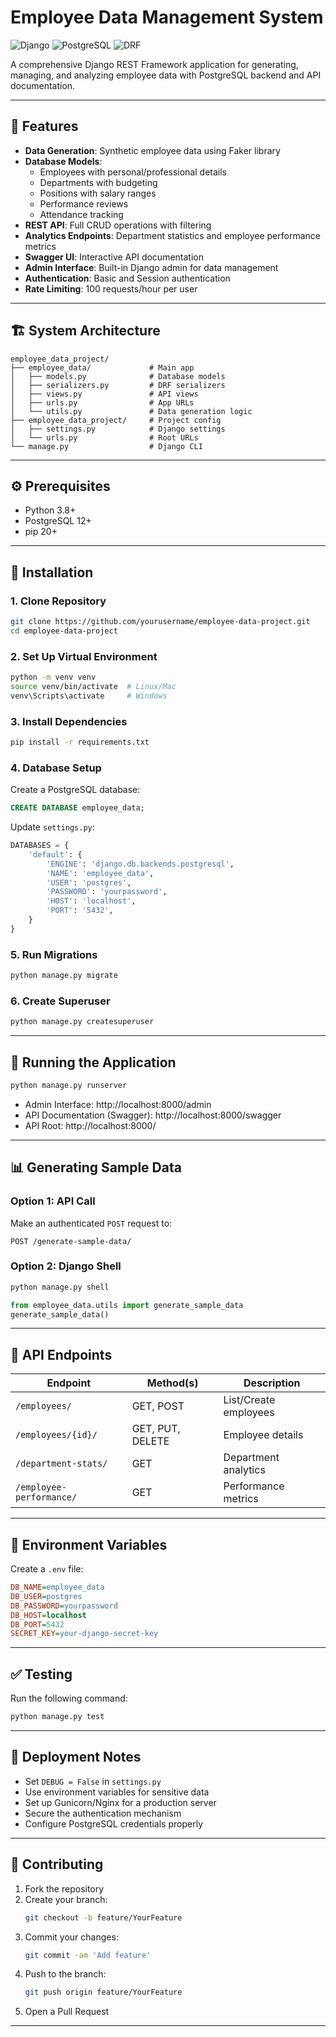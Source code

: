 # Employee Data Management System

![Django](https://img.shields.io/badge/Django-092E20?style=for-the-badge&logo=django&logoColor=white)
![PostgreSQL](https://img.shields.io/badge/PostgreSQL-316192?style=for-the-badge&logo=postgresql&logoColor=white)
![DRF](https://img.shields.io/badge/django%20rest-ff1709?style=for-the-badge&logo=django&logoColor=white)

A comprehensive Django REST Framework application for generating, managing, and analyzing employee data with PostgreSQL backend and API documentation.

---

## 🚀 Features

- **Data Generation**: Synthetic employee data using Faker library
- **Database Models**:
  - Employees with personal/professional details
  - Departments with budgeting
  - Positions with salary ranges
  - Performance reviews
  - Attendance tracking
- **REST API**: Full CRUD operations with filtering
- **Analytics Endpoints**: Department statistics and employee performance metrics
- **Swagger UI**: Interactive API documentation
- **Admin Interface**: Built-in Django admin for data management
- **Authentication**: Basic and Session authentication
- **Rate Limiting**: 100 requests/hour per user

---

## 🏗️ System Architecture

```
employee_data_project/
├── employee_data/             # Main app
│   ├── models.py              # Database models
│   ├── serializers.py         # DRF serializers
│   ├── views.py               # API views
│   ├── urls.py                # App URLs
│   └── utils.py               # Data generation logic
├── employee_data_project/     # Project config
│   ├── settings.py            # Django settings
│   └── urls.py                # Root URLs
└── manage.py                  # Django CLI
```

---

## ⚙️ Prerequisites

- Python 3.8+
- PostgreSQL 12+
- pip 20+

---

## 🧪 Installation

### 1. Clone Repository
```bash
git clone https://github.com/yourusername/employee-data-project.git
cd employee-data-project
```

### 2. Set Up Virtual Environment
```bash
python -m venv venv
source venv/bin/activate  # Linux/Mac
venv\Scripts\activate     # Windows
```

### 3. Install Dependencies
```bash
pip install -r requirements.txt
```

### 4. Database Setup

Create a PostgreSQL database:
```sql
CREATE DATABASE employee_data;
```

Update `settings.py`:
```python
DATABASES = {
    'default': {
        'ENGINE': 'django.db.backends.postgresql',
        'NAME': 'employee_data',
        'USER': 'postgres',
        'PASSWORD': 'yourpassword',
        'HOST': 'localhost',
        'PORT': '5432',
    }
}
```

### 5. Run Migrations
```bash
python manage.py migrate
```

### 6. Create Superuser
```bash
python manage.py createsuperuser
```

---

## 🏃 Running the Application

```bash
python manage.py runserver
```

- Admin Interface: http://localhost:8000/admin  
- API Documentation (Swagger): http://localhost:8000/swagger  
- API Root: http://localhost:8000/

---

## 📊 Generating Sample Data

### Option 1: API Call

Make an authenticated `POST` request to:

```
POST /generate-sample-data/
```

### Option 2: Django Shell

```bash
python manage.py shell
```

```python
from employee_data.utils import generate_sample_data
generate_sample_data()
```

---

## 📡 API Endpoints

| Endpoint                     | Method(s)         | Description                     |
|-----------------------------|-------------------|---------------------------------|
| `/employees/`               | GET, POST         | List/Create employees           |
| `/employees/{id}/`          | GET, PUT, DELETE  | Employee details                |
| `/department-stats/`        | GET               | Department analytics            |
| `/employee-performance/`    | GET               | Performance metrics             |

---

## 🔐 Environment Variables

Create a `.env` file:

```ini
DB_NAME=employee_data
DB_USER=postgres
DB_PASSWORD=yourpassword
DB_HOST=localhost
DB_PORT=5432
SECRET_KEY=your-django-secret-key
```

---

## ✅ Testing

Run the following command:

```bash
python manage.py test
```

---

## 🚀 Deployment Notes

- Set `DEBUG = False` in `settings.py`
- Use environment variables for sensitive data
- Set up Gunicorn/Nginx for a production server
- Secure the authentication mechanism
- Configure PostgreSQL credentials properly

---

## 🤝 Contributing

1. Fork the repository  
2. Create your branch:  
   ```bash
   git checkout -b feature/YourFeature
   ```
3. Commit your changes:  
   ```bash
   git commit -am 'Add feature'
   ```
4. Push to the branch:  
   ```bash
   git push origin feature/YourFeature
   ```
5. Open a Pull Request

---


